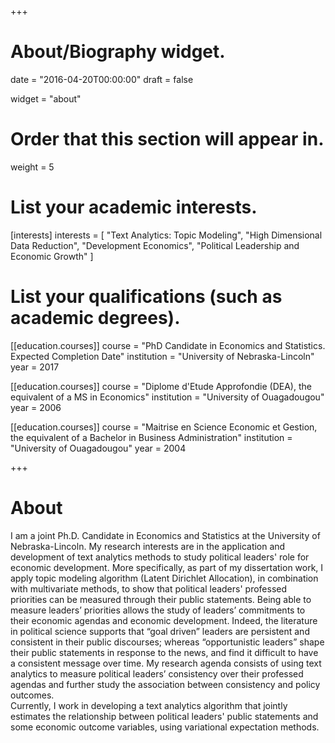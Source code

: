 +++
# About/Biography widget.

date = "2016-04-20T00:00:00"
draft = false

widget = "about"

# Order that this section will appear in.
weight = 5

# List your academic interests.
[interests]
  interests = [
    "Text Analytics: Topic Modeling",
    "High Dimensional Data Reduction",
    "Development Economics",
    "Political Leadership and Economic Growth"
  ]

# List your qualifications (such as academic degrees).
[[education.courses]]
  course = "PhD Candidate in Economics and Statistics. Expected Completion Date"
  institution = "University of Nebraska-Lincoln"
  year = 2017

[[education.courses]]
  course = "Diplome d'Etude Approfondie (DEA), the equivalent of a MS in Economics"
  institution = "University of Ouagadougou"
  year = 2006

[[education.courses]]
  course = "Maitrise en Science Economic et Gestion, the equivalent of a Bachelor in Business Administration"
  institution = "University of Ouagadougou"
  year = 2004
 
+++

# About

I am a joint Ph.D. Candidate in Economics and Statistics at the University of Nebraska-Lincoln. My research interests are in the application and development of text analytics methods to study political leaders' role for economic development. More specifically, as part of my dissertation work, I apply topic modeling algorithm (Latent Dirichlet Allocation), in combination with multivariate methods, to show that political leaders' professed priorities can be measured through their public statements. Being able to measure leaders’ priorities allows the study of leaders’ commitments to their economic agendas and economic development. Indeed, the literature in political science supports that “goal driven” leaders are persistent and consistent in their public discourses; whereas “opportunistic leaders” shape their public statements in response to the news, and find it difficult to have a consistent message over time. My research agenda consists of using text analytics to measure political leaders’ consistency over their professed agendas and further study the association between consistency and policy outcomes.  
Currently, I work in developing a text analytics algorithm that jointly estimates the relationship between political leaders' public statements and some economic outcome variables, using variational expectation methods.


